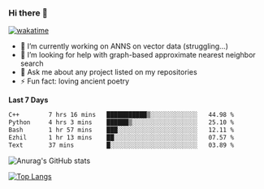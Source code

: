 ### Hi there 👋

[![wakatime](https://wakatime.com/badge/user/8906da98-c623-4aff-ac00-99cb42e09b38.svg)](https://wakatime.com/@8906da98-c623-4aff-ac00-99cb42e09b38)

- 🔭 I’m currently working on ANNS on vector data (struggling...)
- 🤔 I’m looking for help with graph-based approximate nearest neighbor search
- 💬 Ask me about any project listed on my repositories
- ⚡ Fun fact: loving ancient poetry


**Last 7 Days**
<!--START_SECTION:waka-->

```txt
C++        7 hrs 16 mins   ███████████▒░░░░░░░░░░░░░   44.98 %
Python     4 hrs 3 mins    ██████▒░░░░░░░░░░░░░░░░░░   25.10 %
Bash       1 hr 57 mins    ███░░░░░░░░░░░░░░░░░░░░░░   12.11 %
Ezhil      1 hr 13 mins    ██░░░░░░░░░░░░░░░░░░░░░░░   07.57 %
Text       37 mins         █░░░░░░░░░░░░░░░░░░░░░░░░   03.89 %
```

<!--END_SECTION:waka-->

![Anurag's GitHub stats](https://github-readme-stats.vercel.app/api?username=matchyc&count_private=true&show_icons=true&theme=vue)

[![Top Langs](https://github-readme-stats.vercel.app/api/top-langs/?username=matchyc&langs_count=4&&hide=perl,raku,html,javascript,shell,roff,prolog)](https://github.com/anuraghazra/github-readme-stats)
